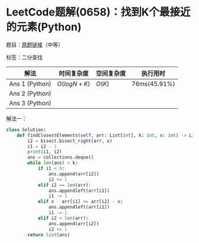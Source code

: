 # LeetCode题解(0658)：找到K个最接近的元素(Python)

题目：[原题链接](https://leetcode-cn.com/problems/find-k-closest-elements/)（中等）

标签：二分查找

| 解法           | 时间复杂度  | 空间复杂度 | 执行用时     |
| -------------- | ----------- | ---------- | ------------ |
| Ans 1 (Python) | $O(logN+K)$ | $O(K)$     | 76ms(45.91%) |
| Ans 2 (Python) |             |            |              |
| Ans 3 (Python) |             |            |              |

解法一：

```python
class Solution:
    def findClosestElements(self, arr: List[int], k: int, x: int) -> List[int]:
        i2 = bisect.bisect_right(arr, x)
        i1 = i2 - 1
        print(i1, i2)
        ans = collections.deque()
        while len(ans) < k:
            if i1 < 0:
                ans.append(arr[i2])
                i2 += 1
            elif i2 == len(arr):
                ans.appendleft(arr[i1])
                i1 -= 1
            elif x - arr[i1] <= arr[i2] - x:
                ans.appendleft(arr[i1])
                i1 -= 1
            elif i2 < len(arr):
                ans.append(arr[i2])
                i2 += 1
        return list(ans)
```

